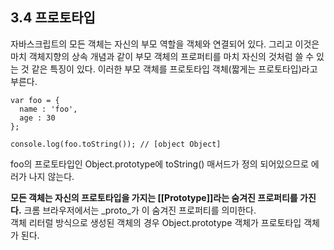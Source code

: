 ## 3.4 프로토타입 
자바스크립트의 모든 객체는 자신의 부모 역할을 객체와 연결되어 있다. 그리고 이것은 마치 객체지향의 상속 개념과 같이 부모 객체의 프로퍼티를 마치 자신의 것처럼 쓸 수 있는 것 같은 특징이 있다. 이러한 부모 객체를 프로토타입 객체(짧게는 프로토타입)라고 부른다.

    var foo = {
      name : 'foo',
      age : 30
    };

    console.log(foo.toString()); // [object Object]

foo의 프로토타입인 Object.prototype에 toString() 매서드가 정의 되어있으므로 에러가 나지 않는다.

**모든 객체는 자신의 프로토타입을 가지는 [[Prototype]]라는 숨겨진 프로퍼티를 가진다.** 크롬 브라우저에서는 _proto_가 이 숨겨진 프로퍼티를 의미한다.  
객체 리터럴 방식으로 생성된 객체의 경우 Object.prototype 객체가 프로토타입 객체가 된다. 